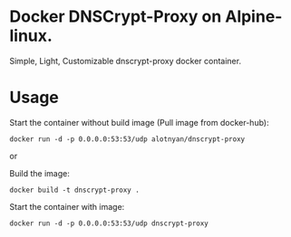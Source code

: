 # Docker DNSCrypt-Proxy on Alpine-linux.

Simple, Light, Customizable dnscrypt-proxy docker container.


# Usage

Start the container without build image (Pull image from docker-hub):

	docker run -d -p 0.0.0.0:53:53/udp alotnyan/dnscrypt-proxy

or

Build the image:

	docker build -t dnscrypt-proxy .

Start the container with image:

	docker run -d -p 0.0.0.0:53:53/udp dnscrypt-proxy
